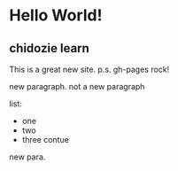 # Hello World!
## chidozie learn

This is a great new site.
p.s. gh-pages rock!
  
new paragraph.
not a new paragraph 

list:
- one
- two
- three
contue

new para.
